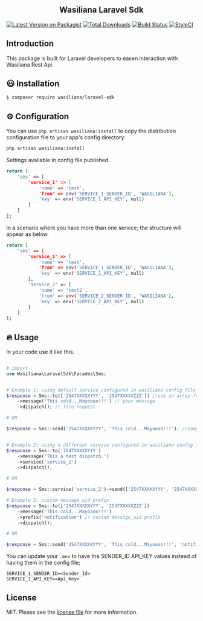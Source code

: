 <h2 align="center">
    Wasiliana Laravel Sdk
</h2>

<p align="center">

[![Latest Version on Packagist][ico-version]][link-packagist]
[![Total Downloads][ico-downloads]][link-downloads]
[![Build Status][ico-travis]][link-travis]
[![StyleCI][ico-styleci]][link-styleci]

</p>

## Introduction

This package is built for Laravel developers to easen interaction with Wasiliana Rest Api.

## :smiley: Installation

```bash
$ composer require wasiliana/laravel-sdk
```

## :gear: Configuration

You can use `php artisan wasiliana:install` to copy the distribution configuration file to your app's config directory:

```bash
php artisan wasiliana:install
```

Settings available in config file published.

```bash
return [
    'sms' => [
        'service_1' => [
            'name' => 'test',
            'from' => env('SERVICE_1_SENDER_ID', 'WASILIANA'),
            'key' => env('SERVICE_1_API_KEY', null)
        ]
    ]
];
```

In a scenario where you have more than one service; the structure will appear as below.

```bash
return [
    'sms' => [
        'service_1' => [
            'name' => 'test',
            'from' => env('SERVICE_1_SENDER_ID', 'WASILIANA'),
            'key' => env('SERVICE_1_API_KEY', null)
        ],
        'service_2' => [
            'name' => 'test2',
            'from' => env('SERVICE_2_SENDER_ID', 'WASILIANA'),
            'key' => env('SERVICE_2_API_KEY', null)
        ]
    ]
];
```

## :fire: Usage

In your code use it like this.

```php

# import
use Wasiliana\LaravelSdk\Facades\Sms;


# Example 1; using default service configured in wasiliana config file
$response = Sms::to(['2547XXXXXYYY', '2547XXXXXZZZ']) //use an array for multiple recipients
    ->message('This cold...Mayoooo!!!') // your message
    ->dispatch(); // fire request

# OR

$response = Sms::send('2547XXXXXYYY', 'This cold...Mayoooo!!!'); //compose message, add recipients and send


# Example 2; using a different service configured in wasiliana config file
$response = Sms::to('2547XXXXXYYY')
    ->message('This a test dispatch.')
    ->service('service_2')
    ->dispatch();

# OR

$response = Sms::service('service_2')->send(['2547XXXXXYYY', '2547XXXXXZZZ'], 'This a send test using a different service.'); // for multiple recipients use an array

# Example 3; custom message_uid prefix
$response = Sms::to(['2547XXXXXYYY', '2547XXXXXZZZ'])
    ->message('This cold...Mayoooo!!!')
    ->prefix('notification') // custom message_uid prefix 
    ->dispatch();

# OR

$response = Sms::send('2547XXXXXYYY', 'This cold...Mayoooo!!!', 'notification');

```


You can update your `.env` to have the SENDER_ID API_KEY values instead of having them in the config file;

```dotenv
SERVICE_1_SENDER_ID=<Sender_Id>
SERVICE_1_API_KEY=<Api_Key>
```

## License

MIT. Please see the [license file](license.md) for more information.

[ico-version]: https://img.shields.io/packagist/v/wasiliana/laravel-sdk.svg?style=flat-square
[ico-downloads]: https://img.shields.io/packagist/dt/wasiliana/laravel-sdk.svg?style=flat-square
[ico-travis]: https://img.shields.io/travis/wasiliana/laravel-sdk/master.svg?style=flat-square
[ico-styleci]: https://styleci.io/repos/12345678/shield
[link-packagist]: https://packagist.org/packages/wasiliana/laravel-sdk
[link-downloads]: https://packagist.org/packages/wasiliana/laravel-sdk
[link-travis]: https://travis-ci.org/wasiliana/laravel-sdk
[link-styleci]: https://styleci.io/repos/12345678
[link-author]: https://github.com/wasiliana
[link-contributors]: ../../contributors
